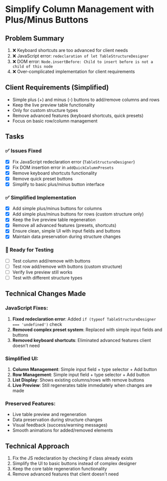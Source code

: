 # Simplify Column Management with Plus/Minus Buttons

## Problem Summary
1. ❌ Keyboard shortcuts are too advanced for client needs
2. ❌ JavaScript error: `redeclaration of let TableStructureDesigner`
3. ❌ DOM error: `Node.insertBefore: Child to insert before is not a child of this node`
4. ❌ Over-complicated implementation for client requirements

## Client Requirements (Simplified)
- Simple plus (+) and minus (-) buttons to add/remove columns and rows
- Keep the live preview table functionality
- Only for custom structure types
- Remove advanced features (keyboard shortcuts, quick presets)
- Focus on basic row/column management

## Tasks

### ✅ Issues Fixed
- [x] Fix JavaScript redeclaration error (`TableStructureDesigner`)
- [x] Fix DOM insertion error in `addQuickColumnPresets`
- [x] Remove keyboard shortcuts functionality
- [x] Remove quick preset buttons
- [x] Simplify to basic plus/minus button interface

### ✅ Simplified Implementation
- [x] Add simple plus/minus buttons for columns
- [x] Add simple plus/minus buttons for rows (custom structure only)
- [x] Keep the live preview table regeneration
- [x] Remove all advanced features (presets, shortcuts)
- [x] Ensure clean, simple UI with input fields and buttons
- [x] Maintain data preservation during structure changes

### 🔄 Ready for Testing
- [ ] Test column add/remove with buttons
- [ ] Test row add/remove with buttons (custom structure)
- [ ] Verify live preview still works
- [ ] Test with different structure types

## Technical Changes Made

### JavaScript Fixes:
1. **Fixed redeclaration error**: Added `if (typeof TableStructureDesigner === 'undefined')` check
2. **Removed complex preset system**: Replaced with simple input fields and buttons
3. **Removed keyboard shortcuts**: Eliminated advanced features client doesn't need

### Simplified UI:
1. **Column Management**: Simple input field + type selector + Add button
2. **Row Management**: Simple input field + type selector + Add button  
3. **List Display**: Shows existing columns/rows with remove buttons
4. **Live Preview**: Still regenerates table immediately when changes are made

### Preserved Features:
- Live table preview and regeneration
- Data preservation during structure changes
- Visual feedback (success/warning messages)
- Smooth animations for added/removed elements

## Technical Approach
1. Fix the JS redeclaration by checking if class already exists
2. Simplify the UI to basic buttons instead of complex designer
3. Keep the core table regeneration functionality
4. Remove advanced features that client doesn't need
